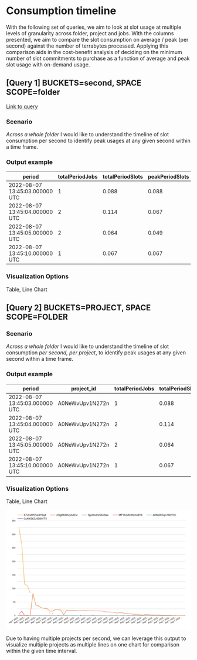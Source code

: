 # Consumption timeline

With the following set of queries, we aim to look at slot usage at multiple levels of granularity across folder, project and jobs. With the columns presented, we aim to compare the slot consumption on average / peak (per second) against the number of terrabytes processed. Applying this comparison aids in the cost-benefit analysis of deciding on the minimum number of slot commitments to purchase as a function of average and peak slot usage with on-demand usage.

## [Query 1] BUCKETS=second, SPACE SCOPE=folder

[Link to query](query_1.sql)


### Scenario
*Across a whole folder* I would like to understand the timeline of slot consumption per second to identify peak usages at any given second within a time frame.

### Output example

| period                         | totalPeriodJobs | totalPeriodSlots | peakPeriodSlots | totalPeriodTbs |
| ------------------------------ | --------------- | ---------------- | --------------- | -------------- |
| 2022-08-07 13:45:03.000000 UTC | 1               | 0.088            | 0.088           | 1.32E-05       |
| 2022-08-07 13:45:04.000000 UTC | 2               | 0.114            | 0.067           | 2.65E-05       |
| 2022-08-07 13:45:05.000000 UTC | 2               | 0.064            | 0.049           | 2.65E-05       |
| 2022-08-07 13:45:10.000000 UTC | 1               | 0.067            | 0.067           | 1.32E-05       |

### Visualization Options
Table, Line Chart

## [Query 2] BUCKETS=PROJECT, SPACE SCOPE=FOLDER

### Scenario
*Across a whole folder* I would like to understand the timeline of slot consumption *per second, per project*, to identify peak usages at any given second within a time frame.

### Output example

| period                         | project\_id     | totalPeriodJobs | totalPeriodSlots | peakPeriodSlots | totalPeriodTbs |
| ------------------------------ | --------------- | --------------- | ---------------- | --------------- | -------------- |
| 2022-08-07 13:45:03.000000 UTC | A0NeWvUpv1N272n | 1               | 0.088            | 0.088           | 1.32E-05       |
| 2022-08-07 13:45:04.000000 UTC | A0NeWvUpv1N272n | 2               | 0.114            | 0.067           | 2.65E-05       |
| 2022-08-07 13:45:05.000000 UTC | A0NeWvUpv1N272n | 2               | 0.064            | 0.049           | 2.65E-05       |
| 2022-08-07 13:45:10.000000 UTC | A0NeWvUpv1N272n | 1               | 0.067            | 0.067           | 1.32E-05       |

### Visualization Options
Table, Line Chart

![Query 2 line chart](./img/query_1.png "Query 2 line chart")

Due to having multiple projects per second, we can leverage this output to visualize multiple projects as multiple lines on one chart for comparison within the given time interval.
